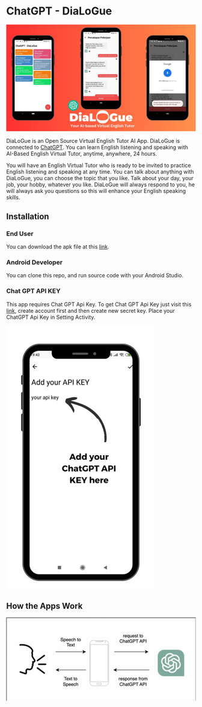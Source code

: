 # ChatGPT - DiaLoGue
![image](https://raw.githubusercontent.com/SeptiawanAjiP/ChatGPT-DiaLoGue/master/image.jpeg)

DiaLoGue is an Open Source Virtual English Tutor AI App. DiaLoGue is connected to [ChatGPT](https://chat.openai.com). You can learn English listening and speaking with AI-Based English Virtual Tutor, anytime, anywhere, 24 hours.

You will have an English Virtual Tutor who is ready to be invited to practice English listening and speaking at any time. You can talk about anything with DiaLoGue, you can choose the topic that you like. Talk about your day, your job, your hobby, whatever you like. DiaLoGue will always respond to you, he will always ask you questions so this will enhance your English speaking skills.

## Installation

### End User
You can download the apk file at this [link](https://drive.google.com/file/d/13463gDsd9ZT-Og1SAWL2lEOiCa_6v0bb/view?usp=sharing).

### Android Developer
You can clone this repo, and run source code with your Android Studio.

### Chat GPT API KEY
This app requires Chat GPT Api Key. To get Chat GPT Api Key just visit this [link](https://platform.openai.com/account/api-keys), create account first and then create new secret key. Place your ChatGPT Api Key in Setting Activity.

![image](https://raw.githubusercontent.com/SeptiawanAjiP/ChatGPT-DiaLoGue/master/image-demo-api-key.png)

## How the Apps Work
![image](https://raw.githubusercontent.com/SeptiawanAjiP/ChatGPT-DiaLoGue/master/image-demo-how-it-is-works.png)

